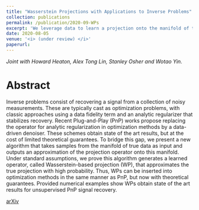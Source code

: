 ```yaml
---
title: "Wasserstein Projections with Applications to Inverse Problems"
collection: publications
permalink: /publication/2020-09-WPs
excerpt: 'We leverage data to learn a projection onto the manifold of true signals with convergence guarantees.'
date: 2020-08-05
venue: '<i> (under review) </i>'
paperurl: 
---
```

<i> Joint with Howard Heaton, Alex Tong Lin, Stanley Osher and Wotao Yin.</i>

Abstract
======
Inverse problems consist of recovering a signal from a collection of noisy measurements. These are typically cast as optimization problems, with classic approaches using a data fidelity term and an analytic regularizer that stabilizes recovery. Recent Plug-and-Play (PnP) works propose replacing the operator for analytic regularization in optimization methods by a data-driven denoiser. These schemes obtain state of the art results, but at the cost of limited theoretical guarantees. To bridge this gap, we present a new algorithm that takes samples from the manifold of true data as input and outputs an approximation of the projection operator onto this manifold. Under standard assumptions, we prove this algorithm generates a learned operator, called Wasserstein-based projection (WP), that approximates the true projection with high probability. Thus, WPs can be inserted into optimization methods in the same manner as PnP, but now with theoretical guarantees. Provided numerical examples show WPs obtain state of the art results for unsupervised PnP signal recovery.

[arXiv](https://arxiv.org/abs/2008.02200)
